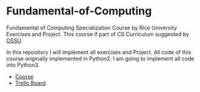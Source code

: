 # Fundamental-of-Computing
Fundamental of Computing Specialization Course by Rice University Exercises and Project. This course if part of CS Curriculum suggested by [OSSU](https://github.com/ossu/computer-science "Open Source Society University")

In this repository I will implement all exercises and Project. All code of this course originally implemented in Python2. I am going to implement all code into Python3.

 - [Course](https://www.coursera.org/specializations/computer-fundamentals) 
 - [Trello Board](https://trello.com/b/PR2eGmGf/ossu-computer-science) 

